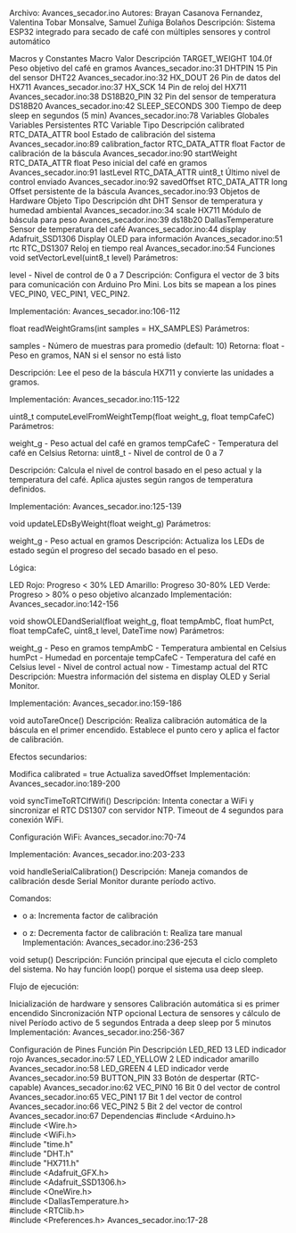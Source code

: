Archivo: Avances_secador.ino
Autores: Brayan Casanova Fernandez, Valentina Tobar Monsalve, Samuel Zuñiga Bolaños
Descripción: Sistema ESP32 integrado para secado de café con múltiples sensores y control automático

Macros y Constantes 
Macro	Valor	Descripción
TARGET_WEIGHT	104.0f	Peso objetivo del café en gramos Avances_secador.ino:31
DHTPIN	15	Pin del sensor DHT22 Avances_secador.ino:32
HX_DOUT	26	Pin de datos del HX711 Avances_secador.ino:37
HX_SCK	14	Pin de reloj del HX711 Avances_secador.ino:38
DS18B20_PIN	32	Pin del sensor de temperatura DS18B20 Avances_secador.ino:42
SLEEP_SECONDS	300	Tiempo de deep sleep en segundos (5 min) Avances_secador.ino:78
Variables Globales 
Variables Persistentes RTC
Variable	Tipo	Descripción
calibrated	RTC_DATA_ATTR bool	Estado de calibración del sistema Avances_secador.ino:89
calibration_factor	RTC_DATA_ATTR float	Factor de calibración de la báscula Avances_secador.ino:90
startWeight	RTC_DATA_ATTR float	Peso inicial del café en gramos Avances_secador.ino:91
lastLevel	RTC_DATA_ATTR uint8_t	Último nivel de control enviado Avances_secador.ino:92
savedOffset	RTC_DATA_ATTR long	Offset persistente de la báscula Avances_secador.ino:93
Objetos de Hardware
Objeto	Tipo	Descripción
dht	DHT	Sensor de temperatura y humedad ambiental Avances_secador.ino:34
scale	HX711	Módulo de báscula para peso Avances_secador.ino:39
ds18b20	DallasTemperature	Sensor de temperatura del café Avances_secador.ino:44
display	Adafruit_SSD1306	Display OLED para información Avances_secador.ino:51
rtc	RTC_DS1307	Reloj en tiempo real Avances_secador.ino:54
Funciones 
void setVectorLevel(uint8_t level)
Parámetros:

level - Nivel de control de 0 a 7
Descripción: Configura el vector de 3 bits para comunicación con Arduino Pro Mini. Los bits se mapean a los pines VEC_PIN0, VEC_PIN1, VEC_PIN2.

Implementación: Avances_secador.ino:106-112

float readWeightGrams(int samples = HX_SAMPLES)
Parámetros:

samples - Número de muestras para promedio (default: 10)
Retorna: float - Peso en gramos, NAN si el sensor no está listo

Descripción: Lee el peso de la báscula HX711 y convierte las unidades a gramos.

Implementación: Avances_secador.ino:115-122

uint8_t computeLevelFromWeightTemp(float weight_g, float tempCafeC)
Parámetros:

weight_g - Peso actual del café en gramos
tempCafeC - Temperatura del café en Celsius
Retorna: uint8_t - Nivel de control de 0 a 7

Descripción: Calcula el nivel de control basado en el peso actual y la temperatura del café. Aplica ajustes según rangos de temperatura definidos.

Implementación: Avances_secador.ino:125-139

void updateLEDsByWeight(float weight_g)
Parámetros:

weight_g - Peso actual en gramos
Descripción: Actualiza los LEDs de estado según el progreso del secado basado en el peso.

Lógica:

LED Rojo: Progreso < 30%
LED Amarillo: Progreso 30-80%
LED Verde: Progreso > 80% o peso objetivo alcanzado
Implementación: Avances_secador.ino:142-156

void showOLEDandSerial(float weight_g, float tempAmbC, float humPct, float tempCafeC, uint8_t level, DateTime now)
Parámetros:

weight_g - Peso en gramos
tempAmbC - Temperatura ambiental en Celsius
humPct - Humedad en porcentaje
tempCafeC - Temperatura del café en Celsius
level - Nivel de control actual
now - Timestamp actual del RTC
Descripción: Muestra información del sistema en display OLED y Serial Monitor.

Implementación: Avances_secador.ino:159-186

void autoTareOnce()
Descripción: Realiza calibración automática de la báscula en el primer encendido. Establece el punto cero y aplica el factor de calibración.

Efectos secundarios:

Modifica calibrated = true
Actualiza savedOffset
Implementación: Avances_secador.ino:189-200

void syncTimeToRTCIfWifi()
Descripción: Intenta conectar a WiFi y sincronizar el RTC DS1307 con servidor NTP. Timeout de 4 segundos para conexión WiFi.

Configuración WiFi: Avances_secador.ino:70-74

Implementación: Avances_secador.ino:203-233

void handleSerialCalibration()
Descripción: Maneja comandos de calibración desde Serial Monitor durante período activo.

Comandos:

+ o a: Incrementa factor de calibración
- o z: Decrementa factor de calibración
t: Realiza tare manual
Implementación: Avances_secador.ino:236-253

void setup()
Descripción: Función principal que ejecuta el ciclo completo del sistema. No hay función loop() porque el sistema usa deep sleep.

Flujo de ejecución:

Inicialización de hardware y sensores
Calibración automática si es primer encendido
Sincronización NTP opcional
Lectura de sensores y cálculo de nivel
Período activo de 5 segundos
Entrada a deep sleep por 5 minutos
Implementación: Avances_secador.ino:256-367

Configuración de Pines 
Función	Pin	Descripción
LED_RED	13	LED indicador rojo Avances_secador.ino:57
LED_YELLOW	2	LED indicador amarillo Avances_secador.ino:58
LED_GREEN	4	LED indicador verde Avances_secador.ino:59
BUTTON_PIN	33	Botón de despertar (RTC-capable) Avances_secador.ino:62
VEC_PIN0	16	Bit 0 del vector de control Avances_secador.ino:65
VEC_PIN1	17	Bit 1 del vector de control Avances_secador.ino:66
VEC_PIN2	5	Bit 2 del vector de control Avances_secador.ino:67
Dependencias 
#include <Arduino.h>  
#include <Wire.h>  
#include <WiFi.h>  
#include "time.h"  
#include "DHT.h"  
#include "HX711.h"  
#include <Adafruit_GFX.h>  
#include <Adafruit_SSD1306.h>  
#include <OneWire.h>  
#include <DallasTemperature.h>  
#include <RTClib.h>  
#include <Preferences.h>
Avances_secador.ino:17-28